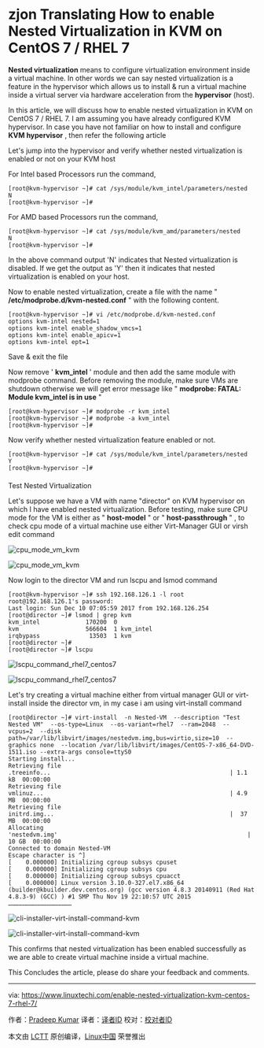 zjon Translating
How to enable Nested Virtualization in KVM on CentOS 7 / RHEL 7
======
**Nested virtualization** means to configure virtualization environment inside a virtual machine. In other words we can say nested virtualization is a feature in the hypervisor which allows us to install  & run a virtual machine inside a virtual server via hardware acceleration from the **hypervisor** (host).

In this article, we will discuss how to enable nested virtualization in KVM on CentOS 7 / RHEL 7. I am assuming you have already configured KVM hypervisor. In case you have not familiar on how to install and configure **KVM hypervisor** , then refer the following article

Let's jump into the hypervisor and verify whether nested virtualization is enabled or not on your KVM host

For Intel based Processors run the command,
```
[root@kvm-hypervisor ~]# cat /sys/module/kvm_intel/parameters/nested
N
[root@kvm-hypervisor ~]#
```

For AMD based Processors run the command,
```
[root@kvm-hypervisor ~]# cat /sys/module/kvm_amd/parameters/nested
N
[root@kvm-hypervisor ~]#
```

In the above command output 'N' indicates that Nested virtualization is disabled. If we get the output as 'Y' then it indicates that nested virtualization is enabled on your host.

Now to enable nested virtualization, create a file with the name " **/etc/modprobe.d/kvm-nested.conf** " with the following content.
```
[root@kvm-hypervisor ~]# vi /etc/modprobe.d/kvm-nested.conf
options kvm-intel nested=1
options kvm-intel enable_shadow_vmcs=1
options kvm-intel enable_apicv=1
options kvm-intel ept=1
```

Save & exit the file

Now remove ' **kvm_intel** ' module and then add the same module with modprobe command. Before removing the module, make sure VMs are shutdown otherwise we will get error message like " **modprobe: FATAL: Module kvm_intel is in use** "
```
[root@kvm-hypervisor ~]# modprobe -r kvm_intel
[root@kvm-hypervisor ~]# modprobe -a kvm_intel
[root@kvm-hypervisor ~]#
```

Now verify whether nested virtualization feature enabled or not.
```
[root@kvm-hypervisor ~]# cat /sys/module/kvm_intel/parameters/nested
Y
[root@kvm-hypervisor ~]#
```

####

Test Nested Virtualization

Let's suppose we have a VM with name "director" on KVM hypervisor on which I have enabled nested virtualization. Before testing, make sure CPU mode for the VM is either as " **host-model** " or " **host-passthrough** " , to check cpu mode of a virtual machine use either Virt-Manager GUI or virsh edit command

![cpu_mode_vm_kvm][1]

![cpu_mode_vm_kvm][2]

Now login to the director VM and run lscpu and lsmod command
```
[root@kvm-hypervisor ~]# ssh 192.168.126.1 -l root
root@192.168.126.1's password:
Last login: Sun Dec 10 07:05:59 2017 from 192.168.126.254
[root@director ~]# lsmod | grep kvm
kvm_intel             170200  0
kvm                   566604  1 kvm_intel
irqbypass              13503  1 kvm
[root@director ~]#
[root@director ~]# lscpu
```

![lscpu_command_rhel7_centos7][1]

![lscpu_command_rhel7_centos7][3]

Let's try creating a virtual machine either from virtual manager GUI or virt-install inside the director vm, in my case i am using virt-install command
```
[root@director ~]# virt-install  -n Nested-VM  --description "Test Nested VM"  --os-type=Linux  --os-variant=rhel7  --ram=2048  --vcpus=2  --disk path=/var/lib/libvirt/images/nestedvm.img,bus=virtio,size=10  --graphics none  --location /var/lib/libvirt/images/CentOS-7-x86_64-DVD-1511.iso --extra-args console=ttyS0
Starting install...
Retrieving file .treeinfo...                                                   | 1.1 kB  00:00:00
Retrieving file vmlinuz...                                                     | 4.9 MB  00:00:00
Retrieving file initrd.img...                                                  |  37 MB  00:00:00
Allocating 'nestedvm.img'                                                      |  10 GB  00:00:00
Connected to domain Nested-VM
Escape character is ^]
[    0.000000] Initializing cgroup subsys cpuset
[    0.000000] Initializing cgroup subsys cpu
[    0.000000] Initializing cgroup subsys cpuacct
[    0.000000] Linux version 3.10.0-327.el7.x86_64 (builder@kbuilder.dev.centos.org) (gcc version 4.8.3 20140911 (Red Hat 4.8.3-9) (GCC) ) #1 SMP Thu Nov 19 22:10:57 UTC 2015
………………………………………………
```

![cli-installer-virt-install-command-kvm][1]

![cli-installer-virt-install-command-kvm][4]

This confirms that nested virtualization has been enabled successfully as we are able to create virtual machine inside a virtual machine.

This Concludes the article, please do share your feedback and comments.

--------------------------------------------------------------------------------

via: https://www.linuxtechi.com/enable-nested-virtualization-kvm-centos-7-rhel-7/

作者：[Pradeep Kumar][a]
译者：[译者ID](https://github.com/译者ID)
校对：[校对者ID](https://github.com/校对者ID)

本文由 [LCTT](https://github.com/LCTT/TranslateProject) 原创编译，[Linux中国](https://linux.cn/) 荣誉推出

[a]:https://www.linuxtechi.com
[1]:https://www.linuxtechi.com/wp-content/plugins/lazy-load/images/1x1.trans.gif
[2]:https://www.linuxtechi.com/wp-content/uploads/2017/12/cpu_mode_vm_kvm.jpg
[3]:https://www.linuxtechi.com/wp-content/uploads/2017/12/lscpu_command_rhel7_centos7-1024x408.jpg
[4]:https://www.linuxtechi.com/wp-content/uploads/2017/12/cli-installer-virt-install-command-kvm.jpg
